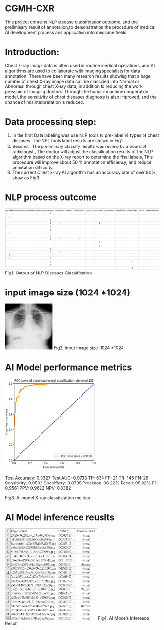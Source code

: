 # CGMH-CXR
This project contains NLP disease classification outcome, and the preliminary result of annotation,to demonstration the procedure of medical AI development process and application into medicine fields.  


# Introduction:

Chest X-ray image data is often used in routine medical operations, and AI algorithms are used to collaborate with imaging specialists for data annotation. There have been many research results showing that a large number of chest X-ray image data can be classified  into  Normal  or Abnormal through chest X-ray data, in addition to reducing the work pressure of imaging doctors. Through the human-machine cooperation model, the sensitivity of chest diseases diagnosis is also improved, and the chance of misinterpretation is reduced.

# Data processing step:

1.	In the first Data labeling was use NLP tools to pre-label 14 types of chest diseases. The NPL tools label results are shown in Fig1. 
2.	Second，The preliminary classify results was review by a board of radiologist , The doctor will adjust the classification results of 
    the NLP algorithm based on the X-ray report  to determine the final labels, This procedure will improve about 50 % annotation 
    efficiency, and reduce annotation difficulty.
3.	The current Chest x-ray AI algorithm has an accuracy rate of over 90%, show as Fig3.



# NLP process outcome  
<img src= https://github.com/cgmhaicenter/CGMH-CXR/blob/master/disease%20classification.jpg height="200" width="700" />
Fig1. Output of NLP Diseases Classification 

# input image size (1024 *1024) 
<img src= https://github.com/cgmhaicenter/CGMH-CXR/blob/master/chest%20x-ray-example.png height="150" width="155" />
Fig2. Input image size :1024 *1024

# AI Model performance metrics

<img src= https://github.com/cgmhaicenter/CGMH-CXR/blob/master/metric.png height="300" width="300" />

Test Accuracy: 0.9327  Test AUC: 0.9733  TP: 534  FP: 21  TN: 145  FN: 28 
Sensitivity: 0.9502 Specificity: 0.8735 Precision: 96.22%  Recall: 95.02%
F1: 0.9561 PPV: 0.9622  NPV: 0.8382

Fig3. AI model X-ray classification metrics


# AI Model inference reuslts

<img src= https://github.com/cgmhaicenter/CGMH-CXR/blob/master/inference_result.png height="300" width="300" />
Fig4. AI Mode’s Inference Result 
